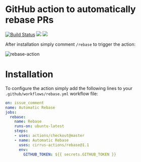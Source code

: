 # GitHub action to automatically rebase PRs

[![Build Status](https://api.cirrus-ci.com/github/cirrus-actions/rebase.svg)](https://cirrus-ci.com/github/cirrus-actions/rebase) [![](https://images.microbadger.com/badges/version/cirrusactions/rebase.svg)](https://microbadger.com/images/cirrusactions/rebase) [![](https://images.microbadger.com/badges/image/cirrusactions/rebase.svg)](https://microbadger.com/images/cirrusactions/rebase)

After installation simply comment `/rebase` to trigger the action:

![rebase-action](https://user-images.githubusercontent.com/989066/51547853-14a57b00-1e35-11e9-841d-33114f0f0bd5.gif)

# Installation

To configure the action simply add the following lines to your `.github/workflows/rebase.yml` workflow file:

```yml
on: issue_comment
name: Automatic Rebase
jobs:
  rebase:
    name: Rebase
    runs-on: ubuntu-latest
    steps:
    - uses: actions/checkout@master
    - name: Automatic Rebase
      uses: cirrus-actions/rebase@1.1
      env:
        GITHUB_TOKEN: ${{ secrets.GITHUB_TOKEN }}
```

